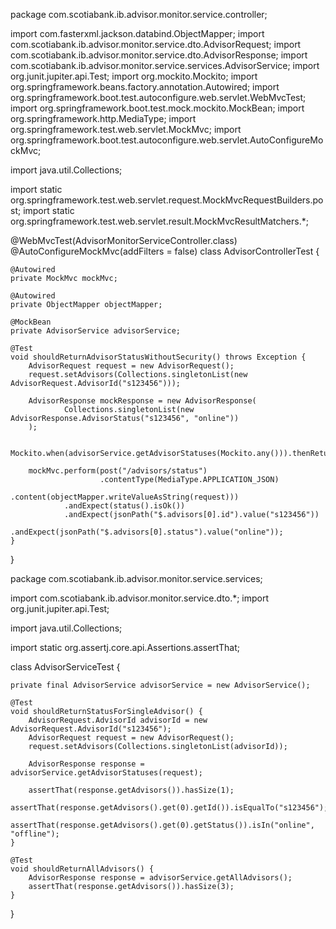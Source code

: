 package com.scotiabank.ib.advisor.monitor.service.controller;

import com.fasterxml.jackson.databind.ObjectMapper;
import com.scotiabank.ib.advisor.monitor.service.dto.AdvisorRequest;
import com.scotiabank.ib.advisor.monitor.service.dto.AdvisorResponse;
import com.scotiabank.ib.advisor.monitor.service.services.AdvisorService;
import org.junit.jupiter.api.Test;
import org.mockito.Mockito;
import org.springframework.beans.factory.annotation.Autowired;
import org.springframework.boot.test.autoconfigure.web.servlet.WebMvcTest;
import org.springframework.boot.test.mock.mockito.MockBean;
import org.springframework.http.MediaType;
import org.springframework.test.web.servlet.MockMvc;
import org.springframework.boot.test.autoconfigure.web.servlet.AutoConfigureMockMvc;

import java.util.Collections;

import static org.springframework.test.web.servlet.request.MockMvcRequestBuilders.post;
import static org.springframework.test.web.servlet.result.MockMvcResultMatchers.*;

@WebMvcTest(AdvisorMonitorServiceController.class)
@AutoConfigureMockMvc(addFilters = false)
class AdvisorControllerTest {

    @Autowired
    private MockMvc mockMvc;

    @Autowired
    private ObjectMapper objectMapper;

    @MockBean
    private AdvisorService advisorService;

    @Test
    void shouldReturnAdvisorStatusWithoutSecurity() throws Exception {
        AdvisorRequest request = new AdvisorRequest();
        request.setAdvisors(Collections.singletonList(new AdvisorRequest.AdvisorId("s123456")));

        AdvisorResponse mockResponse = new AdvisorResponse(
                Collections.singletonList(new AdvisorResponse.AdvisorStatus("s123456", "online"))
        );

        Mockito.when(advisorService.getAdvisorStatuses(Mockito.any())).thenReturn(mockResponse);

        mockMvc.perform(post("/advisors/status")
                        .contentType(MediaType.APPLICATION_JSON)
                        .content(objectMapper.writeValueAsString(request)))
                .andExpect(status().isOk())
                .andExpect(jsonPath("$.advisors[0].id").value("s123456"))
                .andExpect(jsonPath("$.advisors[0].status").value("online"));
    }
}





package com.scotiabank.ib.advisor.monitor.service.services;

import com.scotiabank.ib.advisor.monitor.service.dto.*;
import org.junit.jupiter.api.Test;

import java.util.Collections;

import static org.assertj.core.api.Assertions.assertThat;

class AdvisorServiceTest {

    private final AdvisorService advisorService = new AdvisorService();

    @Test
    void shouldReturnStatusForSingleAdvisor() {
        AdvisorRequest.AdvisorId advisorId = new AdvisorRequest.AdvisorId("s123456");
        AdvisorRequest request = new AdvisorRequest();
        request.setAdvisors(Collections.singletonList(advisorId));

        AdvisorResponse response = advisorService.getAdvisorStatuses(request);

        assertThat(response.getAdvisors()).hasSize(1);
        assertThat(response.getAdvisors().get(0).getId()).isEqualTo("s123456");
        assertThat(response.getAdvisors().get(0).getStatus()).isIn("online", "offline");
    }

    @Test
    void shouldReturnAllAdvisors() {
        AdvisorResponse response = advisorService.getAllAdvisors();
        assertThat(response.getAdvisors()).hasSize(3);
    }
}

